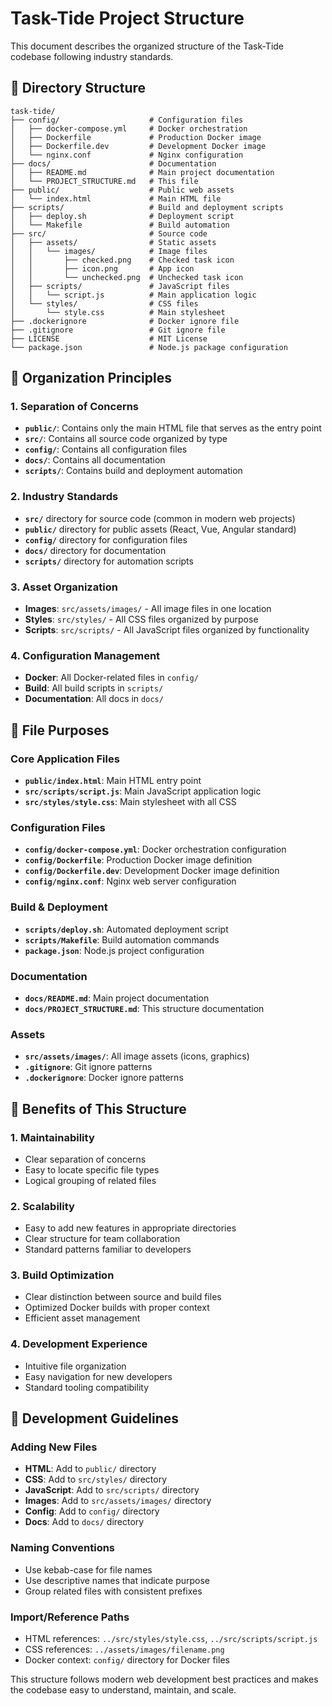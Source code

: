 # Task-Tide Project Structure

This document describes the organized structure of the Task-Tide codebase following industry standards.

## 📁 Directory Structure

```
task-tide/
├── config/                    # Configuration files
│   ├── docker-compose.yml     # Docker orchestration
│   ├── Dockerfile             # Production Docker image
│   ├── Dockerfile.dev         # Development Docker image
│   └── nginx.conf             # Nginx configuration
├── docs/                      # Documentation
│   ├── README.md              # Main project documentation
│   └── PROJECT_STRUCTURE.md   # This file
├── public/                    # Public web assets
│   └── index.html             # Main HTML file
├── scripts/                   # Build and deployment scripts
│   ├── deploy.sh              # Deployment script
│   └── Makefile               # Build automation
├── src/                       # Source code
│   ├── assets/                # Static assets
│   │   └── images/            # Image files
│   │       ├── checked.png    # Checked task icon
│   │       ├── icon.png       # App icon
│   │       └── unchecked.png  # Unchecked task icon
│   ├── scripts/               # JavaScript files
│   │   └── script.js          # Main application logic
│   └── styles/                # CSS files
│       └── style.css          # Main stylesheet
├── .dockerignore              # Docker ignore file
├── .gitignore                 # Git ignore file
├── LICENSE                    # MIT License
└── package.json               # Node.js package configuration
```

## 🎯 Organization Principles

### 1. **Separation of Concerns**
- **`public/`**: Contains only the main HTML file that serves as the entry point
- **`src/`**: Contains all source code organized by type
- **`config/`**: Contains all configuration files
- **`docs/`**: Contains all documentation
- **`scripts/`**: Contains build and deployment automation

### 2. **Industry Standards**
- **`src/`** directory for source code (common in modern web projects)
- **`public/`** directory for public assets (React, Vue, Angular standard)
- **`config/`** directory for configuration files
- **`docs/`** directory for documentation
- **`scripts/`** directory for automation scripts

### 3. **Asset Organization**
- **Images**: `src/assets/images/` - All image files in one location
- **Styles**: `src/styles/` - All CSS files organized by purpose
- **Scripts**: `src/scripts/` - All JavaScript files organized by functionality

### 4. **Configuration Management**
- **Docker**: All Docker-related files in `config/`
- **Build**: All build scripts in `scripts/`
- **Documentation**: All docs in `docs/`

## 🔧 File Purposes

### Core Application Files
- **`public/index.html`**: Main HTML entry point
- **`src/scripts/script.js`**: Main JavaScript application logic
- **`src/styles/style.css`**: Main stylesheet with all CSS

### Configuration Files
- **`config/docker-compose.yml`**: Docker orchestration configuration
- **`config/Dockerfile`**: Production Docker image definition
- **`config/Dockerfile.dev`**: Development Docker image definition
- **`config/nginx.conf`**: Nginx web server configuration

### Build & Deployment
- **`scripts/deploy.sh`**: Automated deployment script
- **`scripts/Makefile`**: Build automation commands
- **`package.json`**: Node.js project configuration

### Documentation
- **`docs/README.md`**: Main project documentation
- **`docs/PROJECT_STRUCTURE.md`**: This structure documentation

### Assets
- **`src/assets/images/`**: All image assets (icons, graphics)
- **`.gitignore`**: Git ignore patterns
- **`.dockerignore`**: Docker ignore patterns

## 🚀 Benefits of This Structure

### 1. **Maintainability**
- Clear separation of concerns
- Easy to locate specific file types
- Logical grouping of related files

### 2. **Scalability**
- Easy to add new features in appropriate directories
- Clear structure for team collaboration
- Standard patterns familiar to developers

### 3. **Build Optimization**
- Clear distinction between source and build files
- Optimized Docker builds with proper context
- Efficient asset management

### 4. **Development Experience**
- Intuitive file organization
- Easy navigation for new developers
- Standard tooling compatibility

## 📝 Development Guidelines

### Adding New Files
- **HTML**: Add to `public/` directory
- **CSS**: Add to `src/styles/` directory
- **JavaScript**: Add to `src/scripts/` directory
- **Images**: Add to `src/assets/images/` directory
- **Config**: Add to `config/` directory
- **Docs**: Add to `docs/` directory

### Naming Conventions
- Use kebab-case for file names
- Use descriptive names that indicate purpose
- Group related files with consistent prefixes

### Import/Reference Paths
- HTML references: `../src/styles/style.css`, `../src/scripts/script.js`
- CSS references: `../assets/images/filename.png`
- Docker context: `config/` directory for Docker files

This structure follows modern web development best practices and makes the codebase easy to understand, maintain, and scale.
